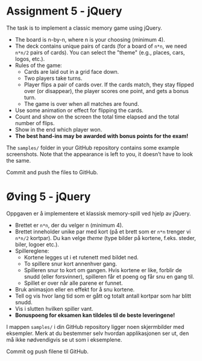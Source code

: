 # Assignment 5 - jQuery

The task is to implement a classic memory game using jQuery.

  -	The board is n-by-n, where n is your choosing (minimum 4).
  -	The deck contains unique pairs of cards (for a board of `n*n`, we need `n*n/2` pairs of cards). You can select the "theme" (e.g., places, cars, logos, etc.).
  - Rules of the game:
    *	Cards are laid out in a grid face down.
    * Two players take turns.
    * Player flips a pair of cards over. If the cards match, they stay flipped over (or disappear), the player scores one point, and gets a bonus turn.
    *	The game is over when all matches are found.
  -	Use some animation or effect for flipping the cards.
  - Count and show on the screen the total time elapsed and the total number of flips.
  - Show in the end which player won.
  - **The best hand-ins may be awarded with bonus points for the exam!**

The `samples/` folder in your GitHub repository contains some example screenshots. Note that the appearance is left to you, it doesn’t have to look the same.

Commit and push the files to GitHub.


# Øving 5 - jQuery

Oppgaven er å implementere et klassisk memory-spill ved hjelp av jQuery.

  -	Brettet er `n*n`, der du velger n (minimum 4).
  -	Brettet inneholder unike par med kort (på et brett som er `n*n` trenger vi `n*n/2` kortpar). Du kan velge _theme_ (type bilder på kortene, f.eks. steder, biler, logoer etc.).
  - Spillereglene:
    *	Kortene legges ut i et rutenett med bildet ned.
    * To spillere snur kort annenhver gang.
    * Spilleren snur to kort om gangen. Hvis kortene er like, forblir de snudd (eller forsvinner), spilleren får et poeng og får snu en gang til.
    * Spillet er over når alle parene er funnet.
  -	Bruk animasjon eller en effekt for å snu kortene.
  - Tell og vis hvor lang tid som er gått og totalt antall kortpar som har blitt snudd.
  - Vis i slutten hvilken spiller vant.
  - **Bonuspoeng for eksamen kan tildeles til de beste leveringene!**

I mappen `samples/` i din GitHub repository ligger noen skjermbilder med eksempler. Merk at du bestemmer selv hvordan applikasjonen ser ut, den må ikke nødvendigvis se ut som i eksemplene.

Commit og push filene til GitHub.
